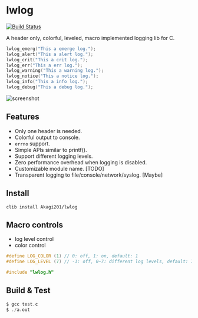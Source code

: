 lwlog
=====

[![Build Status](https://travis-ci.org/Akagi201/lwlog.svg?branch=master)](https://travis-ci.org/Akagi201/lwlog)

A header only, colorful, leveled, macro implemented logging lib for C.

```C
lwlog_emerg("This a emerge log.");
lwlog_alert("This a alert log.");
lwlog_crit("This a crit log.");
lwlog_err("This a err log.");
lwlog_warning("This a warning log.");
lwlog_notice("This a notice log.");
lwlog_info("This a info log.");
lwlog_debug("This a debug log.");
```

![screenshot](https://raw.github.com/Akagi201/lwlog/master/assets/lwlog.png)

## Features
* Only one header is needed.
* Colorful output to console.
* `errno` support.
* Simple APIs similar to printf().
* Support different logging levels.
* Zero performance overhead when logging is disabled.
* Customizable module name. [TODO]
* Transparent logging to file/console/network/syslog. [Maybe]

## Install

`clib install Akagi201/lwlog`

## Macro controls

* log level control
* color control

```C
#define LOG_COLOR (1) // 0: off, 1: on, default: 1
#define LOG_LEVEL (7) // -1: off, 0~7: different log levels, default: 7

#include "lwlog.h"
```

## Build & Test

```C
$ gcc test.c
$ ./a.out
```